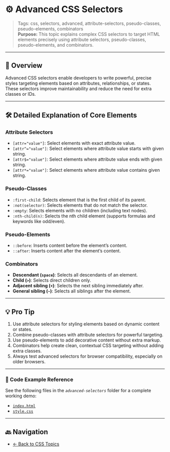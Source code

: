# ⚙️ Advanced CSS Selectors

> Tags: css, selectors, advanced, attribute-selectors, pseudo-classes, pseudo-elements, combinators  
> **Purpose:** This topic explains complex CSS selectors to target HTML elements precisely using attribute selectors, pseudo-classes, pseudo-elements, and combinators.

---

## 📖 Overview

Advanced CSS selectors enable developers to write powerful, precise styles targeting elements based on attributes, relationships, or states. These selectors improve maintainability and reduce the need for extra classes or IDs.

---

## 🛠️ Detailed Explanation of Core Elements

### Attribute Selectors

- `[attr="value"]`: Select elements with exact attribute value.  
- `[attr^="value"]`: Select elements where attribute value starts with given string.  
- `[attr$="value"]`: Select elements where attribute value ends with given string.  
- `[attr*="value"]`: Select elements where attribute value contains given string.

### Pseudo-Classes

- `:first-child`: Selects element that is the first child of its parent.  
- `:not(selector)`: Selects elements that do not match the selector.  
- `:empty`: Selects elements with no children (including text nodes).  
- `:nth-child(n)`: Selects the nth child element (supports formulas and keywords like odd/even).

### Pseudo-Elements

- `::before`: Inserts content before the element’s content.  
- `::after`: Inserts content after the element’s content.

### Combinators

- **Descendant (`space`)**: Selects all descendants of an element.  
- **Child (`>`)**: Selects direct children only.  
- **Adjacent sibling (`+`)**: Selects the next sibling immediately after.  
- **General sibling (`~`)**: Selects all siblings after the element.

---

## 💡 Pro Tip

1. Use attribute selectors for styling elements based on dynamic content or states.  
2. Combine pseudo-classes with attribute selectors for powerful targeting.  
3. Use pseudo-elements to add decorative content without extra markup.  
4. Combinators help create clean, contextual CSS targeting without adding extra classes.  
5. Always test advanced selectors for browser compatibility, especially on older browsers.

---

### 🧪 Code Example Reference

See the following files in the _`advanced-selectors`_ folder for a complete working demo:

- [`index.html`](index.html)  
- [`style.css`](style.css)

---

## 🔙 Navigation

- [← Back to CSS Topics](../README.md)
